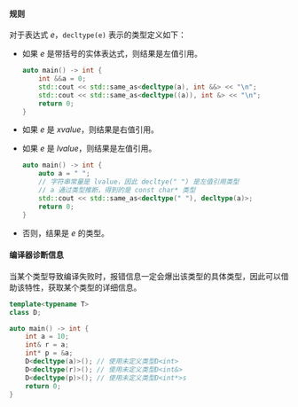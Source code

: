 #### 规则

对于表达式 _e_，`decltype(e)` 表示的类型定义如下：

* 如果 _e_ 是带括号的实体表达式，则结果是左值引用。

  ```cpp
  auto main() -> int {
      int &&a = 0;
      std::cout << std::same_as<decltype(a), int &&> << "\n";
      std::cout << std::same_as<decltype((a)), int &> << "\n";
      return 0;
  }
  ```

* 如果 _e_ 是 _xvalue_，则结果是右值引用。

* 如果 _e_ 是 _lvalue_，则结果是左值引用。

  ```cpp
  auto main() -> int {
      auto a = " ";
      // 字符串常量是 lvalue，因此 decltye(" ") 是左值引用类型
      // a 通过类型推断，得到的是 const char* 类型
      std::cout << std::same_as<decltype(" "), decltype(a)>;
      return 0;
  }
  ```

* 否则，结果是 _e_ 的类型。

#### 编译器诊断信息

当某个类型导致编译失败时，报错信息一定会爆出该类型的具体类型，因此可以借助该特性，获取某个类型的详细信息。
```cpp
template<typename T>
class D;

auto main() -> int {
    int a = 10;
    int& r = a;
    int* p = &a;
    D<decltype(a)>(); // 使用未定义类型D<int>
    D<decltype(r)>(); // 使用未定义类型D<int&>
    D<decltype(p)>(); // 使用未定义类型D<int*>s
    return 0;
}
```
